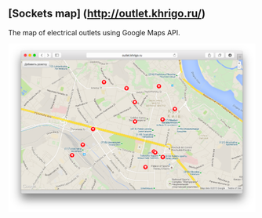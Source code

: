 ## [Sockets map] (http://outlet.khrigo.ru/)
The map of electrical outlets using Google Maps API.

![Screenshot](app/images/screenshot.png)
